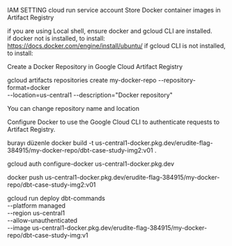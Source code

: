 IAM SETTING
cloud run service account
Store Docker container images in Artifact Registry

if you are using Local shell, ensure docker and gcloud CLI are installed.  
if docker not is installed, to install: 
https://docs.docker.com/engine/install/ubuntu/ 
if gcloud CLI is not installed, to install: 


Create a Docker Repository in Google Cloud Artifact Registry

gcloud artifacts repositories create my-docker-repo --repository-format=docker \
--location=us-central1 --description="Docker repository"

You can change repository name and location 

Configure Docker to use the Google Cloud CLI to authenticate requests to Artifact Registry.

burayı düzenle 
docker build -t us-central1-docker.pkg.dev/erudite-flag-384915/my-docker-repo/dbt-case-study-img2:v01 .

gcloud auth configure-docker us-central1-docker.pkg.dev

docker push us-central1-docker.pkg.dev/erudite-flag-384915/my-docker-repo/dbt-case-study-img2:v01

gcloud run deploy dbt-commands \
    --platform managed \
    --region us-central1 \
    --allow-unauthenticated \
    --image us-central1-docker.pkg.dev/erudite-flag-384915/my-docker-repo/dbt-case-study-img:v1